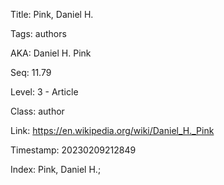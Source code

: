 Title:  Pink, Daniel H.

Tags:   authors

AKA:    Daniel H. Pink

Seq:    11.79

Level:  3 - Article

Class:  author

Link:   https://en.wikipedia.org/wiki/Daniel_H._Pink

Timestamp: 20230209212849

Index:  Pink, Daniel H.; 
